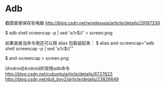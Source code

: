 ﻿# Adb

截图直接保存到电脑  http://blog.csdn.net/wirelessqa/article/details/29187339

$ adb shell screencap -p | sed 's/\r$//' > screen.png

如果直接当命令用还可以用 alias 包裝装起來：
$ alias and-screencap="adb shell screencap -p | sed 's/\r$//'"

$ and-screencap > screen.png 




[Android]Android的常用adb命令
http://blog.csdn.net/cubuntu/article/details/6727623
http://blog.csdn.net/dull_boy2/article/details/23826649